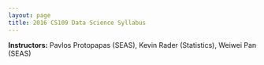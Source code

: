 ```yaml
---
layout: page
title: 2016 CS109 Data Science Syllabus
---
```


**Instructors:** Pavlos Protopapas (SEAS), Kevin Rader (Statistics), Weiwei Pan (SEAS)





